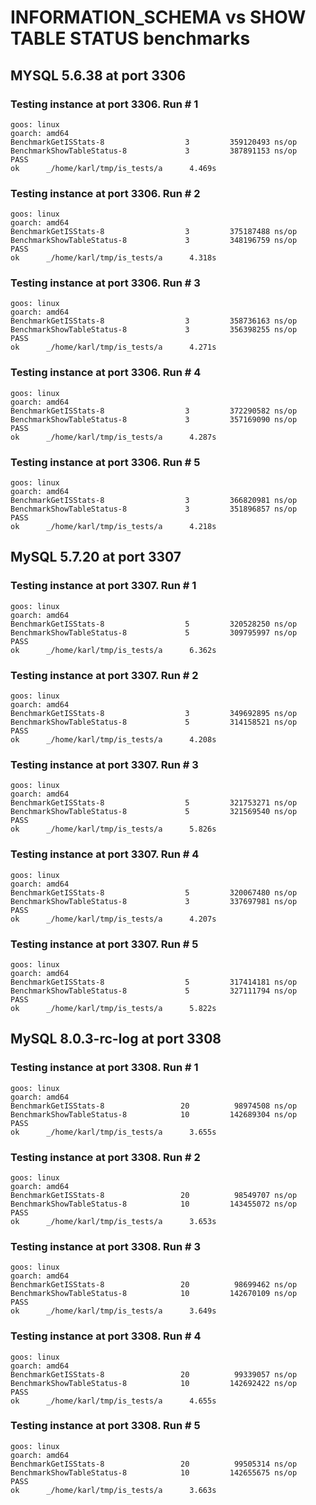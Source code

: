 # INFORMATION_SCHEMA vs SHOW TABLE STATUS benchmarks

## MYSQL 5.6.38 at port 3306
### Testing instance at port 3306. Run # 1
```
goos: linux
goarch: amd64
BenchmarkGetISStats-8                  3         359120493 ns/op
BenchmarkShowTableStatus-8             3         387891153 ns/op
PASS
ok      _/home/karl/tmp/is_tests/a      4.469s
```
### Testing instance at port 3306. Run # 2
```
goos: linux
goarch: amd64
BenchmarkGetISStats-8                  3         375187488 ns/op
BenchmarkShowTableStatus-8             3         348196759 ns/op
PASS
ok      _/home/karl/tmp/is_tests/a      4.318s
```
### Testing instance at port 3306. Run # 3
```
goos: linux
goarch: amd64
BenchmarkGetISStats-8                  3         358736163 ns/op
BenchmarkShowTableStatus-8             3         356398255 ns/op
PASS
ok      _/home/karl/tmp/is_tests/a      4.271s
```
### Testing instance at port 3306. Run # 4
```
goos: linux
goarch: amd64
BenchmarkGetISStats-8                  3         372290582 ns/op
BenchmarkShowTableStatus-8             3         357169090 ns/op
PASS
ok      _/home/karl/tmp/is_tests/a      4.287s
```
### Testing instance at port 3306. Run # 5
```
goos: linux
goarch: amd64
BenchmarkGetISStats-8                  3         366820981 ns/op
BenchmarkShowTableStatus-8             3         351896857 ns/op
PASS
ok      _/home/karl/tmp/is_tests/a      4.218s
```
## MySQL 5.7.20 at port 3307
### Testing instance at port 3307. Run # 1
```
goos: linux
goarch: amd64
BenchmarkGetISStats-8                  5         320528250 ns/op
BenchmarkShowTableStatus-8             5         309795997 ns/op
PASS
ok      _/home/karl/tmp/is_tests/a      6.362s
```
### Testing instance at port 3307. Run # 2
```
goos: linux
goarch: amd64
BenchmarkGetISStats-8                  3         349692895 ns/op
BenchmarkShowTableStatus-8             5         314158521 ns/op
PASS
ok      _/home/karl/tmp/is_tests/a      4.208s
```
### Testing instance at port 3307. Run # 3
```
goos: linux
goarch: amd64
BenchmarkGetISStats-8                  5         321753271 ns/op
BenchmarkShowTableStatus-8             5         321569540 ns/op
PASS
ok      _/home/karl/tmp/is_tests/a      5.826s
```
### Testing instance at port 3307. Run # 4
```
goos: linux
goarch: amd64
BenchmarkGetISStats-8                  5         320067480 ns/op
BenchmarkShowTableStatus-8             3         337697981 ns/op
PASS
ok      _/home/karl/tmp/is_tests/a      4.207s
```
### Testing instance at port 3307. Run # 5
```
goos: linux
goarch: amd64
BenchmarkGetISStats-8                  5         317414181 ns/op
BenchmarkShowTableStatus-8             5         327111794 ns/op
PASS
ok      _/home/karl/tmp/is_tests/a      5.822s
```
## MySQL 8.0.3-rc-log at port 3308
### Testing instance at port 3308. Run # 1
```
goos: linux
goarch: amd64
BenchmarkGetISStats-8                 20          98974508 ns/op
BenchmarkShowTableStatus-8            10         142689304 ns/op
PASS
ok      _/home/karl/tmp/is_tests/a      3.655s
```
### Testing instance at port 3308. Run # 2
```
goos: linux
goarch: amd64
BenchmarkGetISStats-8                 20          98549707 ns/op
BenchmarkShowTableStatus-8            10         143455072 ns/op
PASS
ok      _/home/karl/tmp/is_tests/a      3.653s
```
### Testing instance at port 3308. Run # 3
```
goos: linux
goarch: amd64
BenchmarkGetISStats-8                 20          98699462 ns/op
BenchmarkShowTableStatus-8            10         142670109 ns/op
PASS
ok      _/home/karl/tmp/is_tests/a      3.649s
```
### Testing instance at port 3308. Run # 4
```
goos: linux
goarch: amd64
BenchmarkGetISStats-8                 20          99339057 ns/op
BenchmarkShowTableStatus-8            10         142692422 ns/op
PASS
ok      _/home/karl/tmp/is_tests/a      4.655s
```
### Testing instance at port 3308. Run # 5
```
goos: linux
goarch: amd64
BenchmarkGetISStats-8                 20          99505314 ns/op
BenchmarkShowTableStatus-8            10         142655675 ns/op
PASS
ok      _/home/karl/tmp/is_tests/a      3.663s
```

